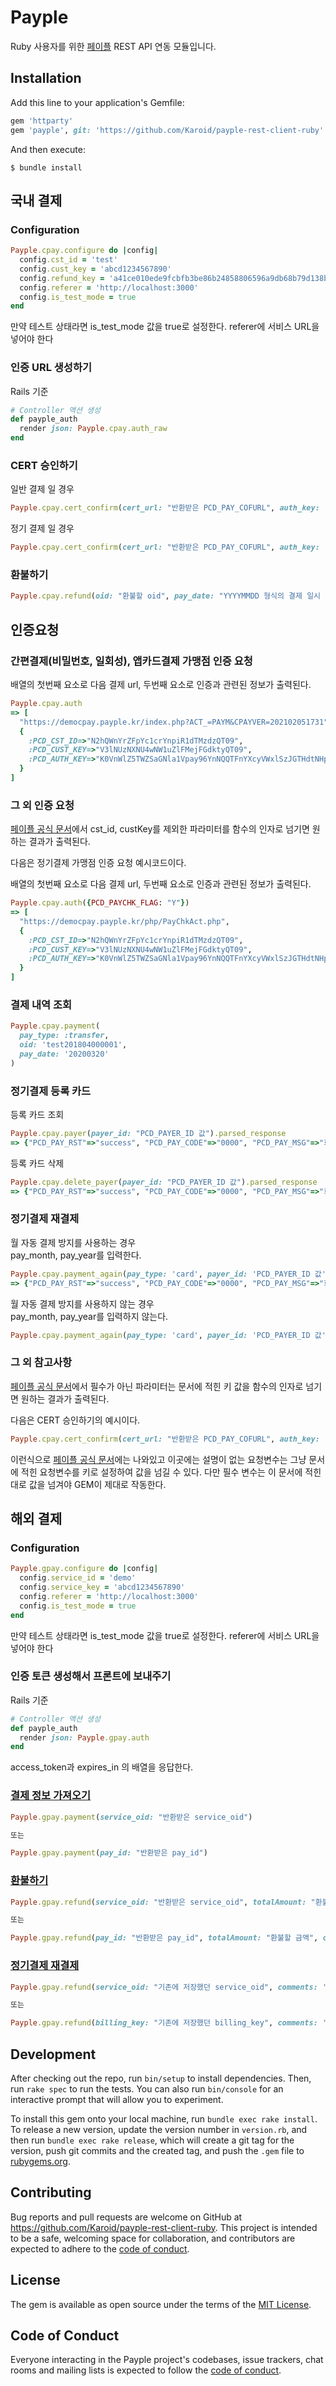 # Payple

Ruby 사용자를 위한 [페이플](https://www.payple.kr/) REST API 연동 모듈입니다.

## Installation

Add this line to your application's Gemfile:

```ruby
gem 'httparty'
gem 'payple', git: 'https://github.com/Karoid/payple-rest-client-ruby'
```

And then execute:

    $ bundle install

<!-- Or install it yourself as:

    $ gem install payple -->

## 국내 결제

### Configuration

```ruby
Payple.cpay.configure do |config|
  config.cst_id = 'test'
  config.cust_key = 'abcd1234567890'
  config.refund_key = 'a41ce010ede9fcbfb3be86b24858806596a9db68b79d138b147c3e563e1829a0'
  config.referer = 'http://localhost:3000'
  config.is_test_mode = true
end
```
만약 테스트 상태라면 is_test_mode 값을 true로 설정한다.
referer에 서비스 URL을 넣어야 한다

### 인증 URL 생성하기
Rails 기준
```ruby
# Controller 액션 생성
def payple_auth
  render json: Payple.cpay.auth_raw
end
```

### CERT 승인하기
일반 결제 일 경우
```ruby
Payple.cpay.cert_confirm(cert_url: "반환받은 PCD_PAY_COFURL", auth_key: "반환받은 PCD_AUTH_KEY", request_key: "반환받은 PCD_PAY_REQKEY값")
```

정기 결제 일 경우
```ruby
Payple.cpay.cert_confirm(cert_url: "반환받은 PCD_PAY_COFURL", auth_key: "반환받은 PCD_AUTH_KEY", request_key: "반환받은 PCD_PAY_REQKEY값", payer_id: "카드등록 후 리턴받은 빌링키(PCD_PAYER_ID)")
```

### 환불하기
```ruby
Payple.cpay.refund(oid: "환불할 oid", pay_date: "YYYYMMDD 형식의 결제 일시 혹은 ruby Date, Time, DateTime 형식", refund_total: "환불할 금액. 총 금액보다 작으면 부분환불됨")
```

## 인증요청

### 간편결제(비밀번호, 일회성), 앱카드결제 가맹점 인증 요청
배열의 첫번째 요소로 다음 결제 url, 두번째 요소로 인증과 관련된 정보가 출력된다.
```ruby
Payple.cpay.auth
=> [
  "https://democpay.payple.kr/index.php?ACT_=PAYM&CPAYVER=202102051731", 
  {
    :PCD_CST_ID=>"N2hQWnYrZFpYc1crYnpiR1dTMzdzQT09", 
    :PCD_CUST_KEY=>"V3lNUzNXNU4wNW1uZlFMejFGdktyQT09", 
    :PCD_AUTH_KEY=>"K0VnWlZ5TWZSaGNla1Vpay96YnNQQTFnYXcyVWxlSzJGTHdtNHpNTndIUmJIZ2IrUFI1VExnZzhvOGNqS2MwR0RXL2ZVVjNXbUNBSG43ajdJNXJlelZuKzBXenZNa2RQSGMwdzJlNndBS3dwMTF4Y29OMkdEaFI4RjZSQVpidVpkNkprbkcwalF0L05xaVFOSXk4WWZqUVg2YUJNSnJiTEFwT05WOXhzSWRaRGFWN1NxeitkTkdWeDFjV2l6dVVRakZ0MVVGWTA0ZW9rZWlvbE0xNmZHRGlyczNrWEtTUkhxakpoWDhqWTFxUUF4N1pseW05QTVFbGY5VUs4WExHRDRubEs4Z3JiOTFNS2djKzZLUDN2RVE9PQ=="
  }
]
```

### 그 외 인증 요청
[페이플 공식 문서](https://docs.payple.kr/card/install/auth)에서 cst_id, custKey를 제외한 파라미터를 함수의 인자로 넘기면 원하는 결과가 출력된다.

다음은 정기결제 가맹점 인증 요청 예시코드이다.

배열의 첫번째 요소로 다음 결제 url, 두번째 요소로 인증과 관련된 정보가 출력된다.
```ruby
Payple.cpay.auth({PCD_PAYCHK_FLAG: "Y"})
=> [
  "https://democpay.payple.kr/php/PayChkAct.php", 
  {
    :PCD_CST_ID=>"N2hQWnYrZFpYc1crYnpiR1dTMzdzQT09", 
    :PCD_CUST_KEY=>"V3lNUzNXNU4wNW1uZlFMejFGdktyQT09", 
    :PCD_AUTH_KEY=>"K0VnWlZ5TWZSaGNla1Vpay96YnNQQTFnYXcyVWxlSzJGTHdtNHpNTndIUmJIZ2IrUFI1VExnZzhvOGNqS2MwR0RXL2ZVVjNXbUNBSG43ajdJNXJlelZuKzBXenZNa2RQSGMwdzJlNndBS3dwMTF4Y29OMkdEaFI4RjZSQVpidVpkNkprbkcwalF0L05xaVFOSXk4WWZqUVg2YUJNSnJiTEFwT05WOXhzSWRaRGFWN1NxeitkTkdWeDFjV2l6dVVRakZ0MVVGWTA0ZW9rZWlvbE0xNmZHRGlyczNrWEtTUkhxakpoWDhqWTFxUUF4N1pseW05QTVFbGY5VUs4WExHRDRubEs4Z3JiOTFNS2djKzZLUDN2RVE9PQ=="
  }
]
```

### 결제 내역 조회
```ruby
Payple.cpay.payment(
  pay_type: :transfer,
  oid: 'test201804000001',
  pay_date: '20200320'
)
```

### 정기결제 등록 카드
등록 카드 조회
```ruby
Payple.cpay.payer(payer_id: "PCD_PAYER_ID 값").parsed_response
=> {"PCD_PAY_RST"=>"success", "PCD_PAY_CODE"=>"0000", "PCD_PAY_MSG"=>"회원조회 성공", "PCD_PAY_TYPE"=>"card", "PCD_PAY_BANKACCTYPE"=>"개인", "PCD_PAYER_ID"=>"cVpMejdJVDliM0FrK3U5b3AyY2hOZz09", "...
```

등록 카드 삭제
```ruby
Payple.cpay.delete_payer(payer_id: "PCD_PAYER_ID 값").parsed_response
=> {"PCD_PAY_RST"=>"success", "PCD_PAY_CODE"=>"0000", "PCD_PAY_MSG"=>"회원조회 성공", "PCD_PAY_TYPE"=>"card", "PCD_PAY_BANKACCTYPE"=>"개인", "PCD_PAYER_ID"=>"cVpMejdJVDliM0FrK3U5b3AyY2hOZz09", "...
```

### 정기결제 재결제
월 자동 결제 방지를 사용하는 경우  
pay_month, pay_year를 입력한다.
```ruby
Payple.cpay.payment_again(pay_type: 'card', payer_id: 'PCD_PAYER_ID 값', goods_name: '재결제하는 상품명', pay_total: '결제 하는 상품 금액', pay_year: 2021, pay_month: 01).parsed_response
=> {"PCD_PAY_RST"=>"success", "PCD_PAY_CODE"=>"0000", "PCD_PAY_MSG"=>"회원조회 성공", "PCD_PAY_TYPE"=>"card", "PCD_PAY_BANKACCTYPE"=>"개인", "PCD_PAYER_ID"=>"cVpMejdJVDliM0FrK3U5b3AyY2hOZz09", "...
```

월 자동 결제 방지를 사용하지 않는 경우  
pay_month, pay_year를 입력하지 않는다.
```ruby
Payple.cpay.payment_again(pay_type: 'card', payer_id: 'PCD_PAYER_ID 값', goods_name: '재결제하는 상품명', pay_total: '결제 하는 상품 금액').parsed_response
```

### 그 외 참고사항
[페이플 공식 문서](https://developer.payple.kr/)에서 필수가 아닌 파라미터는 문서에 적힌 키 값을 함수의 인자로 넘기면 원하는 결과가 출력된다.

다음은 CERT 승인하기의 예시이다.

```ruby
Payple.cpay.cert_confirm(cert_url: "반환받은 PCD_PAY_COFURL", auth_key: "반환받은 PCD_AUTH_KEY", PCD_PAY_REQKEY: "반환받은 PCD_PAY_REQKEY값")
```

이런식으로 [페이플 공식 문서](https://developer.payple.kr/)에는 나와있고 이곳에는 설명이 없는 요청변수는 그냥 문서에 적힌 요청변수를 키로 설정하여 값을 넘길 수 있다.
다만 필수 변수는 이 문서에 적힌대로 값을 넘겨야 GEM이 제대로 작동한다.

## 해외 결제

### Configuration

```ruby
Payple.gpay.configure do |config|
  config.service_id = 'demo'
  config.service_key = 'abcd1234567890'
  config.referer = 'http://localhost:3000'
  config.is_test_mode = true
end
```
만약 테스트 상태라면 is_test_mode 값을 true로 설정한다.
referer에 서비스 URL을 넣어야 한다

### 인증 토큰 생성해서 프론트에 보내주기
Rails 기준
```ruby
# Controller 액션 생성
def payple_auth
  render json: Payple.gpay.auth
end
```

access_token과 expires_in 의 배열을 응답한다.

### [결제 정보 가져오기](https://developer.payple.kr/95003782-646b-4481-847d-30d116b367a7)
```ruby
Payple.gpay.payment(service_oid: "반환받은 service_oid")

또는

Payple.gpay.payment(pay_id: "반환받은 pay_id")
```

### [환불하기](https://developer.payple.kr/global/payment-cancel)
```ruby
Payple.gpay.refund(service_oid: "반환받은 service_oid", totalAmount: "환불할 금액", currency: "USD or KRW", resultUrl: '응답 받을 때 사용할 resultUrl(선택)')

또는

Payple.gpay.refund(pay_id: "반환받은 pay_id", totalAmount: "환불할 금액", currency: "USD or KRW", resultUrl: '응답 받을 때 사용할 resultUrl(선택)')
```

### [정기결제 재결제](https://developer.payple.kr/global/payment-window)
```ruby
Payple.gpay.refund(service_oid: "기존에 저장했던 service_oid", comments: '상품명', totalAmount: "환불할 금액", currency: "USD or KRW", resultUrl: '응답 받을 때 사용할 resultUrl(선택)')

또는

Payple.gpay.refund(billing_key: "기존에 저장했던 billing_key", comments: '상품명', totalAmount: "환불할 금액", currency: "USD or KRW", resultUrl: '응답 받을 때 사용할 resultUrl(선택)')
```

## Development

After checking out the repo, run `bin/setup` to install dependencies. Then, run `rake spec` to run the tests. You can also run `bin/console` for an interactive prompt that will allow you to experiment.

To install this gem onto your local machine, run `bundle exec rake install`. To release a new version, update the version number in `version.rb`, and then run `bundle exec rake release`, which will create a git tag for the version, push git commits and the created tag, and push the `.gem` file to [rubygems.org](https://rubygems.org).

## Contributing

Bug reports and pull requests are welcome on GitHub at https://github.com/Karoid/payple-rest-client-ruby. This project is intended to be a safe, welcoming space for collaboration, and contributors are expected to adhere to the [code of conduct](https://github.com/Karoid/payple-rest-client-ruby/blob/master/CODE_OF_CONDUCT.md).

## License

The gem is available as open source under the terms of the [MIT License](https://opensource.org/licenses/MIT).

## Code of Conduct

Everyone interacting in the Payple project's codebases, issue trackers, chat rooms and mailing lists is expected to follow the [code of conduct](https://github.com/Karoid/payple-rest-client-ruby/blob/master/CODE_OF_CONDUCT.md).
